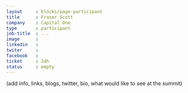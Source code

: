 ```yaml
---
layout     : blocks/page-participant
title      : Fraser Scott
company    : Capital One
type       : participant
job-title  : ...
image      :
linkedin   :
twiter     :
facebook   :
ticket     : 24h
status     : empty
---
```


(add info, links, blogs, twitter, bio, what would like to see at the summit)
